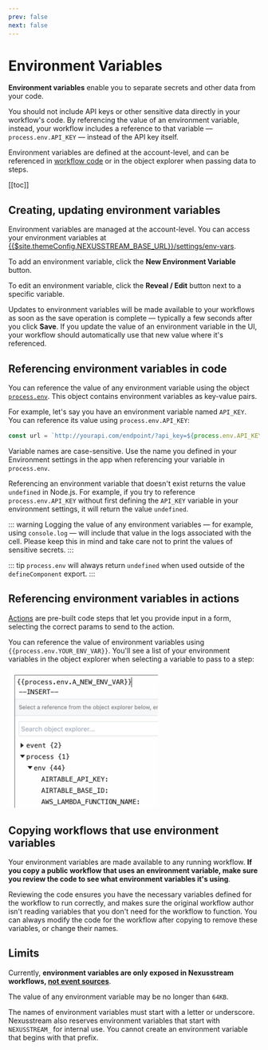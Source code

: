 ```yaml
---
prev: false
next: false
---
```


# Environment Variables

**Environment variables** enable you to separate secrets and other data from your code.

You should not include API keys or other sensitive data directly in your workflow's code. By referencing the value of an environment variable, instead, your workflow includes a reference to that variable — `process.env.API_KEY` — instead of the API key itself.

Environment variables are defined at the account-level, and can be referenced in [workflow code](/code/) or in the object explorer when passing data to steps.

[[toc]]

## Creating, updating environment variables

Environment variables are managed at the account-level. You can access your environment variables at <a href="https://khulnasoft.com/settings/env-vars">{{$site.themeConfig.NEXUSSTREAM_BASE_URL}}/settings/env-vars</a>.

To add an environment variable, click the **New Environment Variable** button.

To edit an environment variable, click the **Reveal / Edit** button next to a specific variable.

Updates to environment variables will be made available to your workflows as soon as the save operation is complete — typically a few seconds after you click **Save**. If you update the value of an environment variable in the UI, your workflow should automatically use that new value where it's referenced.

## Referencing environment variables in code

You can reference the value of any environment variable using the object [`process.env`](https://nodejs.org/dist/latest-v10.x/docs/api/process.html#process_process_env). This object contains environment variables as key-value pairs.

For example, let's say you have an environment variable named `API_KEY`. You can reference its value using `process.env.API_KEY`:

```javascript
const url = `http://yourapi.com/endpoint/?api_key=${process.env.API_KEY}`;
```

Variable names are case-sensitive. Use the name you defined in your Environment settings in the app when referencing your variable in `process.env`.

Referencing an environment variable that doesn't exist returns the value `undefined` in Node.js. For example, if you try to reference `process.env.API_KEY` without first defining the `API_KEY` variable in your environment settings, it will return the value `undefined`.

::: warning
Logging the value of any environment variables — for example, using `console.log` — will include that value in the logs associated with the cell. Please keep this in mind and take care not to print the values of sensitive secrets.
:::

::: tip
`process.env` will always return `undefined` when used outside of the `defineComponent` export.
:::

## Referencing environment variables in actions

[Actions](/components#actions) are pre-built code steps that let you provide input in a form, selecting the correct params to send to the action.

You can reference the value of environment variables using <code v-pre>{{process.env.YOUR_ENV_VAR}}</code>. You'll see a list of your environment variables in the object explorer when selecting a variable to pass to a step:

<div>
<img alt="Environment variables in the object explorer" width="300px" src="./images/env-vars-object-explorer.png">
</div>

## Copying workflows that use environment variables

Your environment variables are made available to any running workflow. **If you copy a public workflow that uses an environment variable, make sure you review the code to see what environment variables it's using**.

Reviewing the code ensures you have the necessary variables defined for the workflow to run correctly, and makes sure the original workflow author isn't reading variables that you don't need for the workflow to function. You can always modify the code for the workflow after copying to remove these variables, or change their names.

## Limits

Currently, **environment variables are only exposed in Nexusstream workflows, [not event sources](https://github.com/KhulnaSoft/nexusstream/issues/583)**.

The value of any environment variable may be no longer than `64KB`.

The names of environment variables must start with a letter or underscore. Nexusstream also reserves environment variables that start with `NEXUSSTREAM_` for internal use. You cannot create an environment variable that begins with that prefix.

<Footer />
